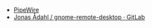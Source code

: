 - [PipeWire](https://pipewire.org/)
- [Jonas Ådahl / gnome-remote-desktop · GitLab](https://gitlab.gnome.org/jadahl/gnome-remote-desktop)
